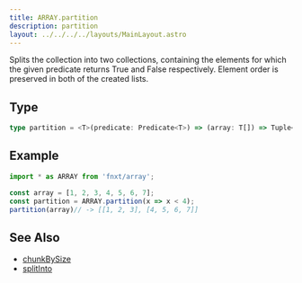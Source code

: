 ```yaml
---
title: ARRAY.partition
description: partition
layout: ../../../../layouts/MainLayout.astro
---
```



Splits the collection into two collections,
containing the elements for which the given predicate
returns True and False respectively.
Element order is preserved in both of the created lists.

## Type

```ts
type partition = <T>(predicate: Predicate<T>) => (array: T[]) => Tuple<T[], T[]>
```

## Example

```ts
import * as ARRAY from 'fnxt/array';

const array = [1, 2, 3, 4, 5, 6, 7];
const partition = ARRAY.partition(x => x < 4);
partition(array)// -> [[1, 2, 3], [4, 5, 6, 7]]
```

## See Also

- [chunkBySize](/core/en/array/operator/chunkBySize)
- [splitInto](/core/en/array/operator/splitInto)
